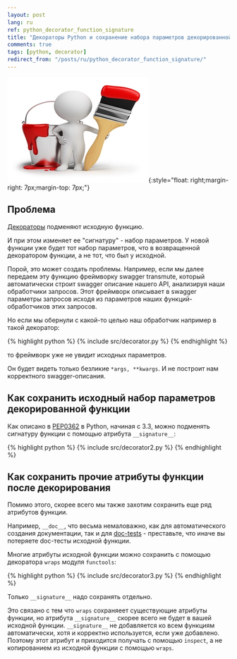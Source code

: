 ```yaml
---
layout: post
lang: ru
ref: python_decorator_function_signature
title: "Декораторы Python и сохранение набора параметров декорированной функции (__signature__)"
comments: true
tags: [python, decorator]
redirect_from: "/posts/ru/python_decorator_function_signature/"
---
```

![](/images/decorator.jpg){:style="float: right;margin-right: 7px;margin-top: 7px;"}

<style type="text/css">
  h2 {
    content: "";
    clear: both;
  }
</style>

## Проблема

[Декораторы](https://docs.python.org/3/library/doctest.html) подменяют исходную 
функцию.

И при этом изменяет ее "сигнатуру" - набор параметров.
У новой функции уже будет тот набор параметров, что в возвращенной декоратором 
функции, а не тот, что был у исходной.

Порой, это может создать проблемы.
Например, если мы далее передаем эту функцию фреймворку swagger transmute,
который автоматически строит swagger описание нашего API, анализируя наши
обработчики запросов.
Этот фреймворк описывает в swagger параметры запросов исходя из
 параметров наших функций- обработчиков этих запросов.
 
Но если мы обернули с какой-то целью наш обработчик например в такой 
декоратор:

{% highlight python %}
{% include src/decorator.py %}
{% endhighlight %} 

то фреймворк уже не увидит исходных параметров.
 
Он будет видеть только безликие `*args, **kwargs`.
И не построит нам корректного swagger-описания.

## Как сохранить исходный набор параметров декорированной функции

Как описано в
[PEP0362](https://www.python.org/dev/peps/pep-0362/#visualizing-callable-objects-signature)
в Python, начиная с 3.3, можно подменять сигнатуру функции с помощью 
атрибута `__signature__`:

{% highlight python %}
{% include src/decorator2.py %}
{% endhighlight %}

## Как сохранить прочие атрибуты функции после декорирования

Помимо этого, скорее всего мы также захотим сохранить еще ряд атрибутов функции.

Например, `__doc__`, что весьма немаловажно, как для автоматического создания 
документации, так и для [doc-tests](https://docs.python.org/3/library/doctest.html) - преставьте, 
что иначе вы потеряете doc-тесты исходной функции.

Многие атрибуты исходной функции можно сохранить с помощью декоратора 
`wraps` модуля `functools`:

{% highlight python %}
{% include src/decorator3.py %}
{% endhighlight %}

Только `__signature__` надо сохранять отдельно. 

Это связано с тем что `wraps` сохраняеет существующие атрибуты функции, но 
атрибута `__signature__` скорее всего не будет в вашей исходной функции.
`__signature__` не добавляется ко всем функциям автоматически, хотя
и корректно используется, если уже добавлено. 
Поэтому этот атрибут и приходится получать с помощью `inspect`, а не копированием 
из исходной функции с помощью `wraps`.

